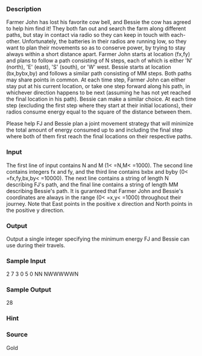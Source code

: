 
### Description
Farmer John has lost his favorite cow bell, and Bessie the cow has agreed to help him find it! They both fan out and search the farm along different paths, but stay in contact via radio so they can keep in touch with each-other. Unfortunately, the batteries in their radios are running low, so they want to plan their movements so as to conserve power, by trying to stay always within a short distance apart.
Farmer John starts at location (fx,fy) and plans to follow a path consisting of N steps, each of which is either 'N' (north), 'E' (east), 'S' (south), or 'W' west. Bessie starts at location (bx,bybx,by) and follows a similar path consisting of MM steps. Both paths may share points in common. At each time step, Farmer John can either stay put at his current location, or take one step forward along his path, in whichever direction happens to be next (assuming he has not yet reached the final location in his path). Bessie can make a similar choice. At each time step (excluding the first step where they start at their initial locations), their radios consume energy equal to the square of the distance between them.

Please help FJ and Bessie plan a joint movement strategy that will minimize the total amount of energy consumed up to and including the final step where both of them first reach the final locations on their respective paths.


### Input
The first line of input contains N and M (1< =N,M< =1000). The second line contains integers fx and fy, and the third line contains bxbx and byby (0< =fx,fy,bx,by< =10000). The next line contains a string of length N describing FJ's path, and the final line contains a string of length MM describing Bessie's path.
It is guranteed that Farmer John and Bessie's coordinates are always in the range (0< =x,y< =1000) throughout their journey. Note that East points in the positive x direction and North points in the positive y direction.


### Output
Output a single integer specifying the minimum energy FJ and Bessie can use during their travels.


### Sample Input
2 7
3 0
5 0
NN
NWWWWWN
### Sample Output
28
### Hint

### Source
Gold